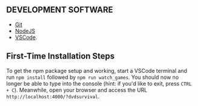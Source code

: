 ## DEVELOPMENT SOFTWARE

* [Git](https://git-scm.com/downloads)
* [NodeJS](https://nodejs.org/en/download/)
* [VSCode](https://code.visualstudio.com/).

## First-Time Installation Steps

To get the npm package setup and working, start a VSCode terminal and run `npm install` followed by `npm run watch_games`. You should now no longer be able to type into the console (hint: if you'd like to exit, press `CTRL + C`). Meanwhile, open your browser and access the URL `http://localhost:4000/?dvdsurvival`.